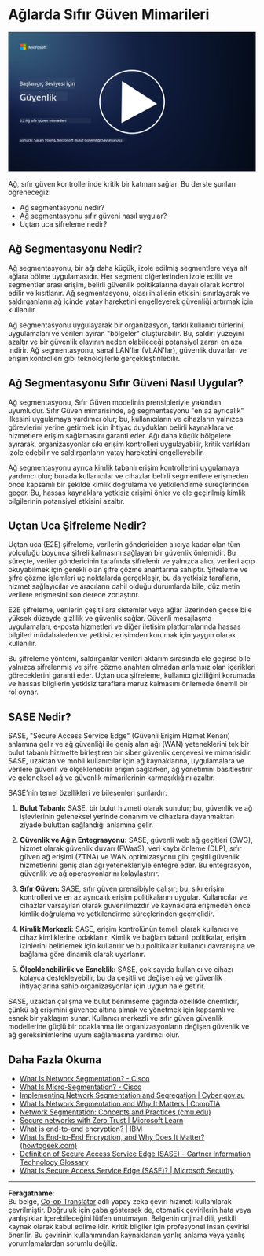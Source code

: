<!--
CO_OP_TRANSLATOR_METADATA:
{
  "original_hash": "680d6e14d9d33fc471c22f44679713f8",
  "translation_date": "2025-09-04T00:37:42+00:00",
  "source_file": "3.2 Networking zero trust architecture.md",
  "language_code": "tr"
}
-->
# Ağlarda Sıfır Güven Mimarileri

[![Videoyu İzle](../../translated_images/3-2_placeholder.b52521a0e93e0e122f19dfbd676c836d3d527c6de1bb28fd7643aa518eae6631.tr.png)](https://learn-video.azurefd.net/vod/player?id=9f425fdb-1c53-4e67-b550-68bdac35df45)

Ağ, sıfır güven kontrollerinde kritik bir katman sağlar. Bu derste şunları öğreneceğiz:

- Ağ segmentasyonu nedir?  
- Ağ segmentasyonu sıfır güveni nasıl uygular?  
- Uçtan uca şifreleme nedir?  

## Ağ Segmentasyonu Nedir?

Ağ segmentasyonu, bir ağı daha küçük, izole edilmiş segmentlere veya alt ağlara bölme uygulamasıdır. Her segment diğerlerinden izole edilir ve segmentler arası erişim, belirli güvenlik politikalarına dayalı olarak kontrol edilir ve kısıtlanır. Ağ segmentasyonu, olası ihlallerin etkisini sınırlayarak ve saldırganların ağ içinde yatay hareketini engelleyerek güvenliği artırmak için kullanılır.

Ağ segmentasyonu uygulayarak bir organizasyon, farklı kullanıcı türlerini, uygulamaları ve verileri ayıran "bölgeler" oluşturabilir. Bu, saldırı yüzeyini azaltır ve bir güvenlik olayının neden olabileceği potansiyel zararı en aza indirir. Ağ segmentasyonu, sanal LAN'lar (VLAN'lar), güvenlik duvarları ve erişim kontrolleri gibi teknolojilerle gerçekleştirilebilir.

## Ağ Segmentasyonu Sıfır Güveni Nasıl Uygular?

Ağ segmentasyonu, Sıfır Güven modelinin prensipleriyle yakından uyumludur. Sıfır Güven mimarisinde, ağ segmentasyonu "en az ayrıcalık" ilkesini uygulamaya yardımcı olur; bu, kullanıcıların ve cihazların yalnızca görevlerini yerine getirmek için ihtiyaç duydukları belirli kaynaklara ve hizmetlere erişim sağlamasını garanti eder. Ağı daha küçük bölgelere ayırarak, organizasyonlar sıkı erişim kontrolleri uygulayabilir, kritik varlıkları izole edebilir ve saldırganların yatay hareketini engelleyebilir.

Ağ segmentasyonu ayrıca kimlik tabanlı erişim kontrollerini uygulamaya yardımcı olur; burada kullanıcılar ve cihazlar belirli segmentlere erişmeden önce kapsamlı bir şekilde kimlik doğrulama ve yetkilendirme süreçlerinden geçer. Bu, hassas kaynaklara yetkisiz erişimi önler ve ele geçirilmiş kimlik bilgilerinin potansiyel etkisini azaltır.

## Uçtan Uca Şifreleme Nedir?

Uçtan uca (E2E) şifreleme, verilerin göndericiden alıcıya kadar olan tüm yolculuğu boyunca şifreli kalmasını sağlayan bir güvenlik önlemidir. Bu süreçte, veriler göndericinin tarafında şifrelenir ve yalnızca alıcı, verileri açıp okuyabilmek için gerekli olan şifre çözme anahtarına sahiptir. Şifreleme ve şifre çözme işlemleri uç noktalarda gerçekleşir, bu da yetkisiz tarafların, hizmet sağlayıcılar ve aracıların dahil olduğu durumlarda bile, düz metin verilere erişmesini son derece zorlaştırır.

E2E şifreleme, verilerin çeşitli ara sistemler veya ağlar üzerinden geçse bile yüksek düzeyde gizlilik ve güvenlik sağlar. Güvenli mesajlaşma uygulamaları, e-posta hizmetleri ve diğer iletişim platformlarında hassas bilgileri müdahaleden ve yetkisiz erişimden korumak için yaygın olarak kullanılır.

Bu şifreleme yöntemi, saldırganlar verileri aktarım sırasında ele geçirse bile yalnızca şifrelenmiş ve şifre çözme anahtarı olmadan anlamsız olan içerikleri göreceklerini garanti eder. Uçtan uca şifreleme, kullanıcı gizliliğini korumada ve hassas bilgilerin yetkisiz taraflara maruz kalmasını önlemede önemli bir rol oynar.

## SASE Nedir?

SASE, "Secure Access Service Edge" (Güvenli Erişim Hizmet Kenarı) anlamına gelir ve ağ güvenliği ile geniş alan ağı (WAN) yeteneklerini tek bir bulut tabanlı hizmette birleştiren bir siber güvenlik çerçevesi ve mimarisidir. SASE, uzaktan ve mobil kullanıcılar için ağ kaynaklarına, uygulamalara ve verilere güvenli ve ölçeklenebilir erişim sağlarken, ağ yönetimini basitleştirir ve geleneksel ağ ve güvenlik mimarilerinin karmaşıklığını azaltır.

SASE'nin temel özellikleri ve bileşenleri şunlardır:

1. **Bulut Tabanlı:** SASE, bir bulut hizmeti olarak sunulur; bu, güvenlik ve ağ işlevlerinin geleneksel yerinde donanım ve cihazlara dayanmaktan ziyade buluttan sağlandığı anlamına gelir.  

2. **Güvenlik ve Ağın Entegrasyonu:** SASE, güvenli web ağ geçitleri (SWG), hizmet olarak güvenlik duvarı (FWaaS), veri kaybı önleme (DLP), sıfır güven ağ erişimi (ZTNA) ve WAN optimizasyonu gibi çeşitli güvenlik hizmetlerini geniş alan ağı yetenekleriyle entegre eder. Bu entegrasyon, güvenlik ve ağ operasyonlarını kolaylaştırır.  

3. **Sıfır Güven:** SASE, sıfır güven prensibiyle çalışır; bu, sıkı erişim kontrolleri ve en az ayrıcalık erişim politikalarını uygular. Kullanıcılar ve cihazlar varsayılan olarak güvenilmezdir ve kaynaklara erişmeden önce kimlik doğrulama ve yetkilendirme süreçlerinden geçmelidir.  

4. **Kimlik Merkezli:** SASE, erişim kontrolünün temeli olarak kullanıcı ve cihaz kimliklerine odaklanır. Kimlik ve bağlam tabanlı politikalar, erişim izinlerini belirlemek için kullanılır ve bu politikalar kullanıcı davranışına ve bağlama göre dinamik olarak uyarlanır.  

5. **Ölçeklenebilirlik ve Esneklik:** SASE, çok sayıda kullanıcı ve cihazı kolayca destekleyebilir, bu da çeşitli ve değişen ağ ve güvenlik ihtiyaçlarına sahip organizasyonlar için uygun hale getirir.  

SASE, uzaktan çalışma ve bulut benimseme çağında özellikle önemlidir, çünkü ağ erişimini güvence altına almak ve yönetmek için kapsamlı ve esnek bir yaklaşım sunar. Kullanıcı merkezli ve sıfır güven güvenlik modellerine güçlü bir odaklanma ile organizasyonların değişen güvenlik ve ağ gereksinimlerine uyum sağlamasına yardımcı olur.

## Daha Fazla Okuma

- [What Is Network Segmentation? - Cisco](https://www.cisco.com/c/en/us/products/security/what-is-network-segmentation.html#~benefits)  
- [What Is Micro-Segmentation? - Cisco](https://www.cisco.com/c/en/us/products/security/what-is-microsegmentation.html)  
- [Implementing Network Segmentation and Segregation | Cyber.gov.au](https://www.cyber.gov.au/resources-business-and-government/maintaining-devices-and-systems/system-hardening-and-administration/network-hardening/implementing-network-segmentation-and-segregation)  
- [What Is Network Segmentation and Why It Matters | CompTIA](https://www.comptia.org/blog/security-awareness-training-network-segmentation)  
- [Network Segmentation: Concepts and Practices (cmu.edu)](https://insights.sei.cmu.edu/blog/network-segmentation-concepts-and-practices/)  
- [Secure networks with Zero Trust | Microsoft Learn](https://learn.microsoft.com/security/zero-trust/deploy/networks?WT.mc_id=academic-96948-sayoung)  
- [What is end-to-end encryption? | IBM](https://www.ibm.com/topics/end-to-end-encryption)  
- [What Is End-to-End Encryption, and Why Does It Matter? (howtogeek.com)](https://www.howtogeek.com/711656/what-is-end-to-end-encryption-and-why-does-it-matter/)  
- [Definition of Secure Access Service Edge (SASE) - Gartner Information Technology Glossary](https://www.gartner.com/en/information-technology/glossary/secure-access-service-edge-sase)  
- [What Is Secure Access Service Edge (SASE)? | Microsoft Security](https://www.microsoft.com/security/business/security-101/what-is-sase?WT.mc_id=academic-96948-sayoung)  

---

**Feragatname**:  
Bu belge, [Co-op Translator](https://github.com/Azure/co-op-translator) adlı yapay zeka çeviri hizmeti kullanılarak çevrilmiştir. Doğruluk için çaba göstersek de, otomatik çevirilerin hata veya yanlışlıklar içerebileceğini lütfen unutmayın. Belgenin orijinal dili, yetkili kaynak olarak kabul edilmelidir. Kritik bilgiler için profesyonel insan çevirisi önerilir. Bu çevirinin kullanımından kaynaklanan yanlış anlama veya yanlış yorumlamalardan sorumlu değiliz.